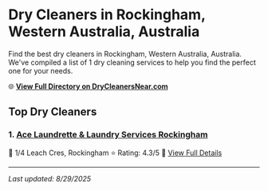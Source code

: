 # Dry Cleaners in Rockingham, Western Australia, Australia

Find the best dry cleaners in Rockingham, Western Australia, Australia. We've compiled a list of 1 dry cleaning services to help you find the perfect one for your needs.

🌐 **[View Full Directory on DryCleanersNear.com](https://drycleanersnear.com/city/Australia/Western%20Australia/Rockingham)**

## Top Dry Cleaners

### 1. [Ace Laundrette & Laundry Services Rockingham](https://drycleanersnear.com/dryCleaner/68ad16171d9ee695c9252d54/ace-laundrette-laundry-services-rockingham)
📍 1/4 Leach Cres, Rockingham
⭐ Rating: 4.3/5
🔗 [View Full Details](https://drycleanersnear.com/dryCleaner/68ad16171d9ee695c9252d54/ace-laundrette-laundry-services-rockingham)


---

*Last updated: 8/29/2025*
